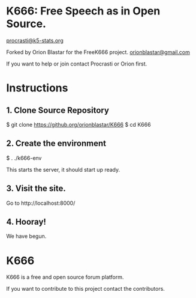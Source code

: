 # K666: Free Speech as in Open Source.


procrasti@k5-stats.org

Forked by Orion Blastar for the FreeK666 project.
orionblastar@gmail.com

If you want to help or join contact Procrasti or Orion first.

# Instructions

## 1. Clone Source Repository
$ git clone https://github.org/orionblastar/K666
$ cd K666

## 2. Create the environment
$ . ./k666-env

This starts the server, it should start up ready.

## 3. Visit the site.
Go to http://localhost:8000/

## 4. Hooray!

We have begun.

# K666 

K666 is a free and open source forum platform.

If you want to contribute to this project contact the contributors.
